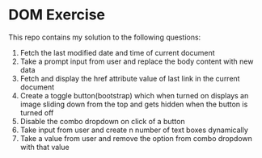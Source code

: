 # DOM Exercise

This repo contains my solution to the following questions:

1. Fetch the last modified date and time of current document
2. Take a prompt input from user and replace the body content with new data
3. Fetch and display the href attribute value of last link in the current document
4. Create a toggle button(bootstrap) which when turned on displays an image sliding down from the top and gets hidden when the button is turned off
5. Disable the combo dropdown on click of a button
6. Take input from user and create n number of text boxes dynamically
7. Take a value from user and remove the option from combo dropdown with that value
